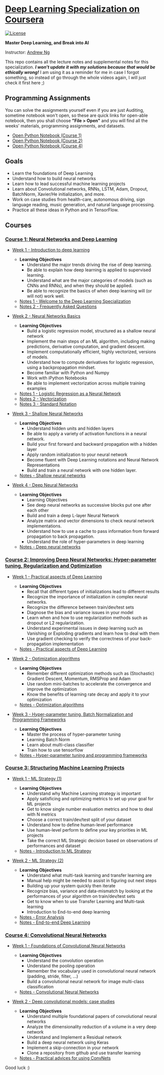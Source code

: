 # [Deep Learning Specialization on Coursera](https://www.coursera.org/specializations/deep-learning)

[![License](https://img.shields.io/github/license/mashape/apistatus.svg?maxAge=2592000)](https://github.com/ahmedhamdy90/deep-learning-specialization-coursera/blob/master/LICENSE)

**Master Deep Learning, and Break into AI**

Instructor: [Andrew Ng](http://www.andrewng.org/)

This repo contains all the lecture notes and supplemental notes for this specialization. ***I won't update it with my solutions because that would be ethically wrong!*** I am using it as a reminder for me in case I forgot something, so instead of go through the whole videos again, I will just check it first here ;)

## Programming Assignments
You can solve the assignments yourself even if you are just Auditing, sometime notebook won't open, so these are quick links for open-able notebook, then you shall choose **"File > Open"** and you will find all the weeks' materials, programming assignments, and datasets.
- [Open Python Notebook (Course 1)](https://www.coursera.org/learn/neural-networks-deep-learning/notebook/Zh0CU/python-basics-with-numpy-optional)
- [Open Python Notebook (Course 2)](https://www.coursera.org/learn/deep-neural-network/notebook/UAwhh/regularization)
- [Open Python Notebook (Course 4)](https://www.coursera.org/learn/convolutional-neural-networks/notebook/7XDi8/convolutional-model-step-by-step)


## Goals
- Learn the foundations of Deep Learning
- Understand how to build neural networks
- Learn how to lead successful machine learning projects
- Learn about Convolutional networks, RNNs, LSTM, Adam, Dropout, BatchNorm, Xavier/He initialization, and more.
- Work on case studies from health-care, autonomous driving, sign language reading, music generation, and natural language processing.
- Practice all these ideas in Python and in TensorFlow.


## Courses
### [Course 1: Neural Networks and Deep Learning](https://github.com/ahmedhamdy90/deep-learning-specialization-coursera/tree/master/01-Neural-Networks-and-Deep-Learning)
  
  - [Week 1 - Introduction to deep learning](https://github.com/ahmedhamdy90/deep-learning-specialization-coursera/tree/master/01-Neural-Networks-and-Deep-Learning/week1)
    - **Learning Objectives**
      - Understand the major trends driving the rise of deep learning.
      - Be able to explain how deep learning is applied to supervised learning.
      - Understand what are the major categories of models (such as CNNs and RNNs), and when they should be applied.
      - Be able to recognize the basics of when deep learning will (or will not) work well.
    - [Notes 1 - Welcome to the Deep Learning Specialization](https://github.com/ahmedhamdy90/deep-learning-specialization-coursera/blob/master/01-Neural-Networks-and-Deep-Learning/week1/Welcome-to-the-Deep-Learning-Specialization.md)
    - [Notes 2 - Frequently Asked Questions](https://github.com/ahmedhamdy90/deep-learning-specialization-coursera/blob/master/01-Neural-Networks-and-Deep-Learning/week1/Frequently-Asked-Questions_Coursera.md)
  
  - [Week 2 - Neural Networks Basics](https://github.com/ahmedhamdy90/deep-learning-specialization-coursera/tree/master/01-Neural-Networks-and-Deep-Learning/week2)
    - **Learning Objectives**
      - Build a logistic regression model, structured as a shallow neural network
      - Implement the main steps of an ML algorithm, including making predictions, derivative computation, and gradient descent.
      - Implement computationally efficient, highly vectorized, versions of models.
      - Understand how to compute derivatives for logistic regression, using a backpropagation mindset.
      - Become familiar with Python and Numpy
      - Work with iPython Notebooks
      - Be able to implement vectorization across multiple training examples
    - [Notes 1 - Logistic Regression as a Neural Network](https://github.com/ahmedhamdy90/deep-learning-specialization-coursera/blob/master/01-Neural-Networks-and-Deep-Learning/week2/01-Logistic-Regression-as-a-Neural-Network.ipynb)
    - [Notes 2 - Vectorization](https://github.com/ahmedhamdy90/deep-learning-specialization-coursera/blob/master/01-Neural-Networks-and-Deep-Learning/week2/02-vectorization.ipynb)
    - [Notes 3 - Standard Notation](https://github.com/ahmedhamdy90/deep-learning-specialization-coursera/tree/master/01-Neural-Networks-and-Deep-Learning/week2/standard-notation.pdf)

  - [Week 3 - Shallow Neural Networks](https://github.com/ahmedhamdy90/deep-learning-specialization-coursera/tree/master/01-Neural-Networks-and-Deep-Learning/week3)
    - **Learning Objectives**
      - Understand hidden units and hidden layers
      - Be able to apply a variety of activation functions in a neural network.
      - Build your first forward and backward propagation with a hidden layer
      - Apply random initialization to your neural network
      - Become fluent with Deep Learning notations and Neural Network Representations
      - Build and train a neural network with one hidden layer.
    - [Notes - Shallow neural networks](https://github.com/ahmedhamdy90/deep-learning-specialization-coursera/blob/master/01-Neural-Networks-and-Deep-Learning/week3/shallow-neural-network.ipynb)
      
  - [Week 4 - Deep Neural Networks](https://github.com/ahmedhamdy90/deep-learning-specialization-coursera/tree/master/01-Neural-Networks-and-Deep-Learning/week4)
    - **Learning Objectives**
      - Learning Objectives
      - See deep neural networks as successive blocks put one after each other
      - Build and train a deep L-layer Neural Network
      - Analyze matrix and vector dimensions to check neural network implementations.
      - Understand how to use a cache to pass information from forward propagation to back propagation.
      - Understand the role of hyper-parameters in deep learning
    - [Notes - Deep neural networks](https://github.com/ahmedhamdy90/deep-learning-specialization-coursera/blob/master/01-Neural-Networks-and-Deep-Learning/week4/deep-neural-networks.ipynb)
    
    
### [Course 2: Improving Deep Neural Networks: Hyper-parameter tuning, Regularization and Optimization](https://github.com/ahmedhamdy90/deep-learning-specialization-coursera/tree/master/02-Improving-Deep-Neural-Networks)

  - [Week 1 - Practical aspects of Deep Learning](https://github.com/ahmedhamdy90/deep-learning-specialization-coursera/tree/master/02-Improving-Deep-Neural-Networks/week5)
    - **Learning Objectives**
      - Recall that different types of initializations lead to different results
      - Recognize the importance of initialization in complex neural networks.
      - Recognize the difference between train/dev/test sets
      - Diagnose the bias and variance issues in your model
      - Learn when and how to use regularization methods such as dropout or L2 regularization.
      - Understand experimental issues in deep learning such as Vanishing or Exploding gradients and learn how to deal with them
      - Use gradient checking to verify the correctness of your back-propagation implementation
    - [Notes - Practical aspects of Deep Learning](https://github.com/ahmedhamdy90/deep-learning-specialization-coursera/blob/master/02-Improving-Deep-Neural-Networks/week5/Practical-aspects-of-Deep-Learning.ipynb)

  - [Week 2 - Optimization algorithms](https://github.com/ahmedhamdy90/deep-learning-specialization-coursera/tree/master/02-Improving-Deep-Neural-Networks/week6)
    - **Learning Objectives**
      - Remember different optimization methods such as (Stochastic) Gradient Descent, Momentum, RMSProp and Adam
      - Use random mini-batches to accelerate the convergence and improve the optimization
      - Know the benefits of learning rate decay and apply it to your optimization
    - [Notes - Optimization algorithms](https://github.com/ahmedhamdy90/deep-learning-specialization-coursera/blob/master/02-Improving-Deep-Neural-Networks/week6/optimization-algoritihms.ipynb)

  - [Week 3 - Hyper-parameter tuning, Batch Normalization and Programming Frameworks](https://github.com/ahmedhamdy90/deep-learning-specialization-coursera/tree/master/02-Improving-Deep-Neural-Networks/week7)
    - **Learning Objectives**
    	- Master the process of hyper-parameter tuning
      - Learning Batch Norm
      - Learn about multi-class classifier
      - Train how to use tensorflow
    - [Notes - Hyper-parameter tuning and programming frameworks](https://github.com/ahmedhamdy90/deep-learning-specialization-coursera/blob/master/02-Improving-Deep-Neural-Networks/week7/hyperparameter-tuning-and-programming-frameworks.ipynb)


### [Course 3: Structuring Machine Learning Projects](https://github.com/ahmedhamdy90/deep-learning-specialization-coursera/tree/master/03-Structuring-Machine-Learning-Projects)

  - [Week 1 - ML Strategy (1)](https://github.com/ahmedhamdy90/deep-learning-specialization-coursera/tree/master/03-Structuring-Machine-Learning-Projects/week8)
    - **Learning Objectives**
      - Understand why Machine Learning strategy is important
      - Apply satisficing and optimizing metrics to set up your goal for ML projects
      - Get to know single number evaluation metrics and how to deal with N metrics
      - Choose a correct train/dev/test split of your dataset
      - Understand how to define human-level performance
      - Use human-level perform to define your key priorities in ML projects
      - Take the correct ML Strategic decision based on observations of performances and dataset
    - [Notes - Introduction to ML Strategy](https://github.com/ahmedhamdy90/deep-learning-specialization-coursera/blob/master/03-Structuring-Machine-Learning-Projects/week8/introduction-to-ML-strategy.md)

  - [Week 2 - ML Strategy (2)](https://github.com/ahmedhamdy90/deep-learning-specialization-coursera/tree/master/03-Structuring-Machine-Learning-Projects/week9)
    - **Learning Objectives**
      - Understand what multi-task learning and transfer learning are
      - Manual help might be needed to assist in figuring out next steps
      - Building up your system quickly then iterate
      - Recognize bias, variance and data-mismatch by looking at the performances of your algorithm on train/dev/test sets
      - Get to know when to use Transfer Learning and Multi-task learning
      - Introduction to End-to-end deep learning
    - [Notes - Error Analysis](https://github.com/ahmedhamdy90/deep-learning-specialization-coursera/tree/master/03-Structuring-Machine-Learning-Projects/week9/error-analysis.md)
    - [Notes - End-to-end Deep Learning](https://github.com/ahmedhamdy90/deep-learning-specialization-coursera/tree/master/03-Structuring-Machine-Learning-Projects/week9/What_is_end_to_end_deep_learning.pdf)


### [Course 4: Convolutional Neural Networks](https://github.com/ahmedhamdy90/deep-learning-specialization-coursera/tree/master/04-Convolutional-Neural-Networks)

  - [Week 1 - Foundations of Convolutional Neural Networks](https://github.com/ahmedhamdy90/deep-learning-specialization-coursera/tree/master/04-Convolutional-Neural-Networks/week10)
    - **Learning Objectives**
      - Understand the convolution operation
      - Understand the pooling operation
      - Remember the vocabulary used in convolutional neural network (padding, stride, filter, ...)
      - Build a convolutional neural network for image multi-class classification
    - [Notes - Convolutional Neural Networks](https://github.com/ahmedhamdy90/deep-learning-specialization-coursera/blob/master/04-Convolutional-Neural-Networks/week10/Convolutional-Neural-Networks.md)

  - [Week 2 - Deep convolutional models: case studies](https://github.com/ahmedhamdy90/deep-learning-specialization-coursera/tree/master/04-Convolutional-Neural-Networks/week11)
    - **Learning Objectives**
      - Understand multiple foundational papers of convolutional neural networks
      - Analyze the dimensionality reduction of a volume in a very deep network
      - Understand and Implement a Residual network
      - Build a deep neural network using Keras
      - Implement a skip-connection in your network
      - Clone a repository from github and use transfer learning
    - [Notes - Practical advices for using ConvNets](https://github.com/ahmedhamdy90/deep-learning-specialization-coursera/blob/master/04-Convolutional-Neural-Networks/week11/Practical-advices-for-using-ConvNets.md)


Good luck :)



